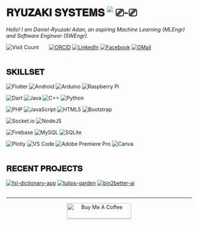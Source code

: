 # 𝐑𝐘𝐔𝐙𝐀𝐊𝐈 𝐒𝐘𝐒𝐓𝐄𝐌𝐒 ![‎ ⎚-⎚‎ ‎ ](https://img.shields.io/badge/%E2%80%8E%20%E2%8E%9A--%E2%8E%9A%E2%80%8E%20%E2%80%8E-active%20but%20not%20so%20active-white?labelColor=grey&style=flat)
<i> Hello! I am Daniel-Ryuzaki Adan, an aspiring Machine Learning (MLEngr) and Software Engineer (SWEngr). </i> 
<br>

![Visit Count](https://visitcount.itsvg.in/api?id=DanRyuzaki&icon=0&color=0) &nbsp; &nbsp;  &nbsp; [![ORCID](https://img.shields.io/badge/_ORC_ID_-0009--0003--6411--7099-48ff00.svg?style=for-the-badge)](https://orcid.org/0009-0003-6411-7099) [![LinkedIn](https://img.shields.io/badge/LinkedIn-%230077B5.svg?style=for-the-badge&logo=linkedin&logoColor=white)](https://linkedin.com/in/danryuzaki) [![Facebook](https://img.shields.io/badge/Facebook-%231877F2.svg?style=for-the-badge&logo=Facebook&logoColor=white)](https://facebook.com/ryuzakilovescoding) [![GMail](https://img.shields.io/badge/Gmail-D14836?style=for-the-badge&logo=gmail&logoColor=white)](danryuzaki00@gmail.com)  
<br>

## 𝐒𝐊𝐈𝐋𝐋𝐒𝐄𝐓
![Flutter](https://img.shields.io/badge/Flutter-%2302569B.svg?style=flat-square&logo=Flutter&logoColor=white)
![Android](https://img.shields.io/badge/Android-6DA55F?style=flat-square&logo=Android&logoColor=white) 
![Arduino](https://img.shields.io/badge/-Arduino-00979D?style=flat-square&logo=Arduino&logoColor=white)
![Raspberry Pi](https://img.shields.io/badge/-RaspberryPi-C51A4A?style=flat-square&logo=Raspberry-Pi)

![Dart](https://img.shields.io/badge/dart-%230175C2.svg?style=flat-square&logo=dart&logoColor=white)
![Java](https://img.shields.io/badge/java-%23ED8B00.svg?style=flat-square&logo=openjdk&logoColor=white)
![C++](https://img.shields.io/badge/c++-%2300599C.svg?style=flat-square&logo=c%2B%2B&logoColor=white) 
![Python](https://img.shields.io/badge/python-3670A0?style=flat-square&logo=python&logoColor=ffdd54) 

![PHP](https://img.shields.io/badge/php-%23777BB4.svg?style=flat-square&logo=php&logoColor=white) 
![JavaScript](https://img.shields.io/badge/javascript-%23323330.svg?style=flat-square&logo=javascript&logoColor=%23F7DF1E) 
![HTML5](https://img.shields.io/badge/html5-%23E34F26.svg?style=flat-square&logo=html5&logoColor=white) 
![Bootstrap](https://img.shields.io/badge/bootstrap-%238511FA.svg?style=flat-square&logo=bootstrap&logoColor=white) 

![Socket.io](https://img.shields.io/badge/Socket.io-black?style=flat-square&logo=socket.io&badgeColor=010101)
![NodeJS](https://img.shields.io/badge/node.js-6DA55F?style=flat-square&logo=node.js&logoColor=white) 

![Firebase](https://img.shields.io/badge/firebase-a08021?style=flat-square&logo=firebase&logoColor=ffcd34) 
![MySQL](https://img.shields.io/badge/mysql-4479A1.svg?style=flat-square&logo=mysql&logoColor=white) 
![SQLite](https://img.shields.io/badge/sqlite-%2307405e.svg?style=flat-square&logo=sqlite&logoColor=white)

![Plotly](https://img.shields.io/badge/Plotly-%233F4F75.svg?style=flat-square&logo=plotly&logoColor=white) 
![VS Code](https://img.shields.io/badge/-VSCode-%23007ACC?style=flat-square&logo=visual-studio-code)
![Adobe Premiere Pro](https://img.shields.io/badge/Adobe%20Premiere%20Pro-9999FF.svg?style=flat-square&logo=Adobe%20Premiere%20Pro&logoColor=white) 
![Canva](https://img.shields.io/badge/Canva-%2300C4CC.svg?style=flat-square&logo=Canva&logoColor=white) 
<br> <br>

## 𝐑𝐄𝐂𝐄𝐍𝐓 𝐏𝐑𝐎𝐉𝐄𝐂𝐓𝐒
[![fsl-dictionary-app](https://svg.bookmark.style/api?url=https://github.com/DanRyuzaki/fsl-dictionary-mobile-app&mode=light&style=horizontal)](https://github.com/DanRyuzaki/fsl-dictionary-mobile-app)
[![tulips-garden](https://svg.bookmark.style/api?url=https://github.com/DanRyuzaki/tulips-garden-flutter-web&mode=dark&style=horizontal)](https://github.com/DanRyuzaki/tulips-garden-flutter-web)
[![bin2better-ai](https://svg.bookmark.style/api?url=https://github.com/DanRyuzaki/bin2better-ai&mode=light&style=horizontal)](https://github.com/DanRyuzaki/bin2better-ai)
<br><br> <hr>

<p align="center"> <a href="https://www.buymeacoffee.com/danryuzaki" target="_blank"><img src="https://img.shields.io/badge/Buy_Me_A_Coffee-FFDD00?style=for-the-badge&logo=buy-me-a-coffee&logoColor=black" alt="Buy Me A Coffee" style="height: 41px !important;width: 174px !important;box-shadow: 0px 3px 2px 0px rgba(190, 190, 190, 0.5) !important;-webkit-box-shadow: 0px 3px 2px 0px rgba(190, 190, 190, 0.5) !important;" ></a></p>

